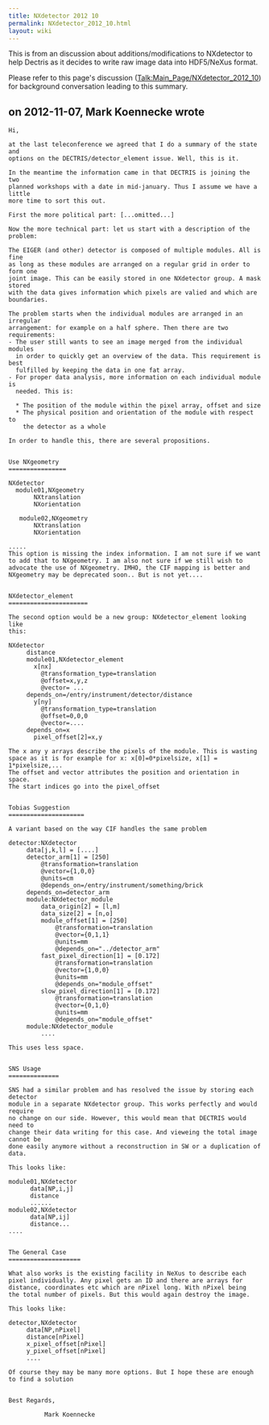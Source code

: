 ```yaml
---
title: NXdetector 2012 10
permalink: NXdetector_2012_10.html
layout: wiki
---
```


This is from an discussion about additions/modifications to NXdetector
to help Dectris as it decides to write raw image data into HDF5/NeXus
format.

Please refer to this page's discussion
(<Talk:Main_Page/NXdetector_2012_10>) for background conversation
leading to this summary.

on 2012-11-07, Mark Koennecke wrote
-----------------------------------

    Hi,

    at the last teleconference we agreed that I do a summary of the state and 
    options on the DECTRIS/detector_element issue. Well, this is it.

    In the meantime the information came in that DECTRIS is joining the two 
    planned workshops with a date in mid-january. Thus I assume we have a little 
    more time to sort this out. 

    First the more political part: [...omitted...]

    Now the more technical part: let us start with a description of the problem:

    The EIGER (and other) detector is composed of multiple modules. All is fine 
    as long as these modules are arranged on a regular grid in order to form one 
    joint image. This can be easily stored in one NXdetector group. A mask stored 
    with the data gives information which pixels are valied and which are boundaries. 

    The problem starts when the individual modules are arranged in an irregular 
    arrangement: for example on a half sphere. Then there are two requirements:
    - The user still wants to see an image merged from the individual modules 
      in order to quickly get an overview of the data. This requirement is best 
      fulfilled by keeping the data in one fat array. 
    - For proper data analysis, more information on each individual module is 
      needed. This is:
      
      * The position of the module within the pixel array, offset and size
      * The physical position and orientation of the module with respect to
        the detector as a whole
        
    In order to handle this, there are several propositions.


    Use NXgeometry
    ================

    NXdetector
      module01,NXgeometry
           NXtranslation
           NXorientation

       module02,NXgeometry
           NXtranslation
           NXorientation

    .....
    This option is missing the index information. I am not sure if we want
    to add that to NXgeometry. I am also not sure if we still wish to
    advocate the use of NXgeometry. IMHO, the CIF mapping is better and
    NXgeometry may be deprecated soon.. But is not yet....


    NXdetector_element
    ======================

    The second option would be a new group: NXdetector_element looking like
    this:

    NXdetector
         distance
         module01,NXdetector_element
           x[nx]
             @transformation_type=translation
             @offset=x,y,z 
             @vector= ...
         depends_on=/entry/instrument/detector/distance 
           y[ny]
             @transformation_type=translation
             @offset=0,0,0
             @vector=....
         depends_on=x
           pixel_offset[2]=x,y
           
    The x any y arrays describe the pixels of the module. This is wasting 
    space as it is for example for x: x[0]=0*pixelsize, x[1] = 1*pixelsize,... 
    The offset and vector attributes the position and orientation in space. 
    The start indices go into the pixel_offset

       
    Tobias Suggestion
    =====================

    A variant based on the way CIF handles the same problem

    detector:NXdetector
         data[j,k,l] = [....]
         detector_arm[1] = [250]
             @transformation=translation
             @vector={1,0,0}
             @units=cm
             @depends_on=/entry/instrument/something/brick
         depends_on=detector_arm
         module:NXdetector_module
             data_origin[2] = [l,m]
             data_size[2] = [n,o]
             module_offset[1] = [250]
                 @transformation=translation
                 @vector={0,1,1}
                 @units=mm
                 @depends_on="../detector_arm"
             fast_pixel_direction[1] = [0.172]
                 @transformation=translation
                 @vector={1,0,0}
                 @units=mm
                 @depends_on="module_offset"
             slow_pixel_direction[1] = [0.172]
                 @transformation=translation
                 @vector={0,1,0}
                 @units=mm
                 @depends_on="module_offset"
         module:NXdetector_module
             ....

    This uses less space.


    SNS Usage
    ==============

    SNS had a similar problem and has resolved the issue by storing each detector 
    module in a separate NXdetector group. This works perfectly and would require 
    no change on our side. However, this would mean that DECTRIS would need to 
    change their data writing for this case. And vieweing the total image cannot be 
    done easily anymore without a reconstruction in SW or a duplication of data.

    This looks like:

    module01,NXdetector
          data[NP,i,j]
          distance
          ......
    module02,NXdetector
          data[NP,ij]
          distance...
    ....


    The General Case
    ====================

    What also works is the existing facility in NeXus to describe each 
    pixel individually. Any pixel gets an ID and there are arrays for 
    distance, coordinates etc which are nPixel long. With nPixel being  
    the total number of pixels. But this would again destroy the image.

    This looks like:

    detector,NXdetector
         data[NP,nPixel]
         distance[nPixel]
         x_pixel_offset[nPixel]
         y_pixel_offset[nPixel]
         ....
         
    Of course they may be many more options. But I hope these are enough 
    to find a solution


    Best Regards,

              Mark Koennecke
